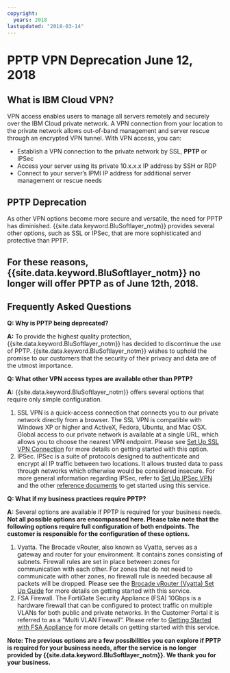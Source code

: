```yaml
---
copyright:
  years: 2018
lastupdated: "2018-03-14"
---
```


# PPTP VPN Deprecation June 12, 2018

## What is IBM Cloud VPN?
VPN access enables users to manage all servers remotely and securely over the IBM Cloud private network. A VPN connection from your location to the private network allows out-of-band management and server rescue through an encrypted VPN tunnel. With VPN access, you can:

* Establish a VPN connection to the private network by SSL, **PPTP** or IPSec
* Access your server using its private 10.x.x.x IP address by SSH or RDP
* Connect to your server’s IPMI IP address for additional server management or rescue needs

## PPTP Deprecation
As other VPN options become more secure and versatile, the need for PPTP has diminished. {{site.data.keyword.BluSoftlayer_notm}} provides several other options, such as SSL or IPSec, that are more sophisticated and protective than PPTP.

## **For these reasons, {{site.data.keyword.BluSoftlayer_notm}} no longer will offer PPTP as of June 12th, 2018.**


## Frequently Asked Questions

**Q: Why is PPTP being deprecated?**

**A:** To provide the highest quality protection, {{site.data.keyword.BluSoftlayer_notm}} has decided to discontinue the use of PPTP. {{site.data.keyword.BluSoftlayer_notm}} wishes to uphold the promise to our customers that the security of their privacy and data are of the utmost importance. 

**Q: What other VPN access types are available other than PPTP?**

**A:** {{site.data.keyword.BluSoftlayer_notm}} offers several options that require only simple configuration.
  1. SSL VPN is a quick-access connection that connects you to our private network directly from a browser. The SSL VPN is compatible with Windows XP or higher and ActiveX, Fedora, Ubuntu, and Mac OSX. Global access to our private network is available at a single URL, which allows you to choose the nearest VPN endpoint. Please see [Set Up SSL VPN Connection](https://console.bluemix.net/docs/infrastructure/iaas-vpn/set-up-ssl-vpn-connections.html#set-up-ssl-vpn-connections) for more details on getting started with this option.
  2. IPSec. IPSec is a suite of protocols designed to authenticate and encrypt all IP traffic between two locations. It allows trusted data to pass through networks which otherwise would be considered insecure. For more general information regarding IPSec, refer to [Set Up IPSec VPN](https://console.bluemix.net/docs/infrastructure/iaas-vpn/set-up-ipsec-vpn.html#what-is-ipsec-vpn-) and the other [reference documents](https://console.bluemix.net/docs/infrastructure/iaas-vpn/external-reference.html#external-reference-documentation) to get started using this service. 

**Q: What if my business practices require PPTP?**

**A:** Several options are available if PPTP is required for your business needs. **Not all possible options are encompassed here. Please take note that the following options require full configuration of both endpoints. The customer is responsible for the configuration of these options.**
  1. Vyatta. The Brocade vRouter, also known as Vyatta, serves as a gateway and router for your environment. It contains zones consisting of subnets. Firewall rules are set in place between zones for communication with each other. For zones that do not need to communicate with other zones, no firewall rule is needed because all packets will be dropped. Please see the [Brocade vRouter (Vyatta) Set Up Guide](https://console.bluemix.net/docs/infrastructure/BlockStorage/brocade-vrouter-vyatta-set-guide-vmware-environments-endurance-or-performance-storage.html#brocade-vrouter-vyatta-overview) for more details on getting started with this service. 
  2. FSA Firewall. The FortiGate Security Appliance (FSA) 10Gbps is a hardware firewall that can be configured to protect traffic on multiple VLANs for both public and private networks. In the Customer Portal it is referred to as a “Multi VLAN Firewall”. Please refer to [Getting Started with FSA Appliance](https://console.bluemix.net/docs/infrastructure/fortigate-10g/getting-started.html#getting-started) for more details on getting started with this service. 
 
 **Note: The previous options are a few possibilities you can explore if PPTP is required for your business needs, after the service is no longer provided by {{site.data.keyword.BluSoftlayer_notm}}. We thank you for your business.**
